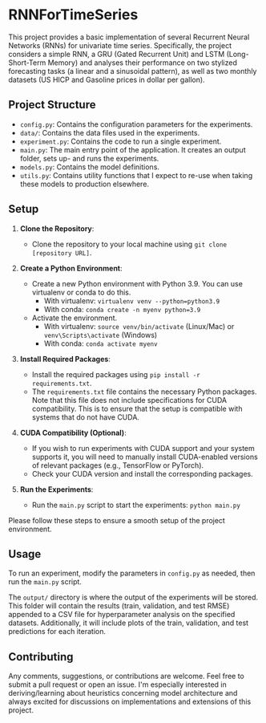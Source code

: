 # RNNForTimeSeries

This project provides a basic implementation of several Recurrent Neural Networks (RNNs) for univariate time series. Specifically, the project considers a simple RNN, a GRU (Gated Recurrent Unit) and LSTM (Long-Short-Term Memory) and analyses their performance on two stylized forecasting tasks (a linear and a sinusoidal pattern), as well as two monthly datasets (US HICP and Gasoline prices in dollar per gallon). 

## Project Structure

- `config.py`: Contains the configuration parameters for the experiments.
- `data/`: Contains the data files used in the experiments.
- `experiment.py`: Contains the code to run a single experiment.
- `main.py`: The main entry point of the application. It creates an output folder, sets up- and runs the experiments.
- `models.py`: Contains the model definitions.
- `utils.py`: Contains utility functions that I expect to re-use when taking these models to production elsewhere.

## Setup

1. **Clone the Repository**:
   - Clone the repository to your local machine using `git clone [repository URL]`.

2. **Create a Python Environment**:
   - Create a new Python environment with Python 3.9. You can use virtualenv or conda to do this.
     - With virtualenv: `virtualenv venv --python=python3.9`
     - With conda: `conda create -n myenv python=3.9`
   - Activate the environment.
     - With virtualenv: `source venv/bin/activate` (Linux/Mac) or `venv\Scripts\activate` (Windows)
     - With conda: `conda activate myenv`

3. **Install Required Packages**:
   - Install the required packages using `pip install -r requirements.txt`.
   - The `requirements.txt` file contains the necessary Python packages. Note that this file does not include specifications for CUDA compatibility. This is to ensure that the setup is compatible with systems that do not have CUDA.

4. **CUDA Compatibility (Optional)**:
   - If you wish to run experiments with CUDA support and your system supports it, you will need to manually install CUDA-enabled versions of relevant packages (e.g., TensorFlow or PyTorch).
   - Check your CUDA version and install the corresponding packages.

5. **Run the Experiments**:
   - Run the `main.py` script to start the experiments: `python main.py`

Please follow these steps to ensure a smooth setup of the project environment.

## Usage

To run an experiment, modify the parameters in `config.py` as needed, then run the `main.py` script.

The `output/` directory is where the output of the experiments will be stored. This folder will contain the results (train, validation, and test RMSE) appended to a CSV file for hyperparameter analysis on the specified datasets. Additionally, it will include plots of the train, validation, and test predictions for each iteration.

## Contributing

Any comments, suggestions, or contributions are welcome. Feel free to submit a pull request or open an issue. I'm especially interested in deriving/learning about heuristics concerning model architecture and always excited for discussions on implementations and extensions of this project.
